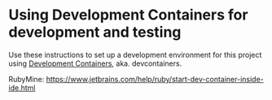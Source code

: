 # Using Development Containers for development and testing

Use these instructions to set up a development environment for this project using [Development Containers](https://containers.dev/), aka. devcontainers.

RubyMine: https://www.jetbrains.com/help/ruby/start-dev-container-inside-ide.html
